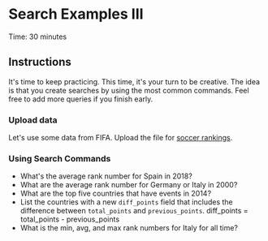 # Search Examples III
Time: 30 minutes

## Instructions
It's time to keep practicing. This time, it's your turn to be creative. The idea is that you create searches by using the most common commands. Feel free to add more queries if you finish early.

### Upload data
Let's use some data from FIFA. Upload the file for [soccer rankings](../data/fifa-international-soccer-mens-ranking-1993now.zip).

### Using Search Commands

- What's the average rank number for Spain in 2018?
- What are the average rank number for Germany or Italy in 2000?
- What are the top five countries that have events in 2014?
- List the countries with a new `diff_points` field that includes the difference between `total_points` and `previous_points`. diff_points = total_points - previous_points
- What is the min, avg, and max rank numbers for Italy for all time?
